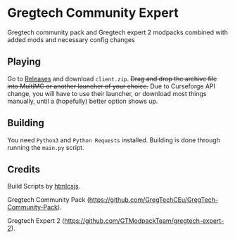 # Gregtech Community Expert

Gregtech community pack and Gregtech expert 2 modpacks combined with added mods and necessary config changes

## Playing

Go to [Releases](https://github.com/seanld03/GT-Community-Expert/releases) and download `client.zip`.
~~Drag and drop the archive file into MultiMC or another launcher of your choice.~~
Due to Curseforge API change, you will have to use their launcher, or download most things manually, until a (hopefully) better option shows up.

## Building

You need `Python3` and `Python Requests` installed. Building is done through running the `main.py` script.

## Credits

Build Scripts by [htmlcsjs](https://github.com/htmlcsjs).

Gregtech Community Pack (https://github.com/GregTechCEu/GregTech-Community-Pack).

Gregtech Expert 2 (https://github.com/GTModpackTeam/gregtech-expert-2).